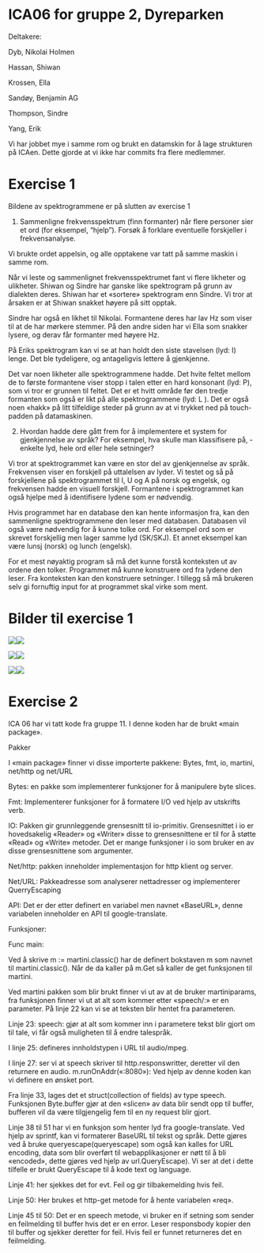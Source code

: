 # ICA06 for gruppe 2, Dyreparken

Deltakere:

Dyb, Nikolai Holmen

Hassan, Shiwan

Krossen, Ella

Sandøy, Benjamin AG

Thompson, Sindre  

Yang, Erik

Vi har jobbet mye i samme rom og brukt en datamskin for å lage strukturen på ICAen. Dette gjorde at vi ikke har commits fra flere medlemmer.

# Exercise 1

Bildene av spektrogrammene er på slutten av exercise 1

1. Sammenligne frekvensspektrum (finn formanter) når flere personer sier et ord (for eksempel, “hjelp”). Forsøk å forklare eventuelle forskjeller i frekvensanalyse.

Vi brukte ordet appelsin, og alle opptakene var tatt på samme maskin i samme rom.

Når vi leste og sammenlignet frekvensspektrumet fant vi flere likheter og ulikheter. Shiwan og Sindre har ganske like spektrogram på grunn av dialekten deres. Shiwan har et «sortere» spektrogram enn Sindre. Vi tror at årsaken er at Shiwan snakket høyere på sitt opptak.  

Sindre har også en likhet til Nikolai. Formantene deres har lav Hz som viser til at de har mørkere stemmer. På den andre siden har vi Ella som snakker lysere, og derav får formanter med høyere Hz.

På Eriks spektrogram kan vi se at han holdt den siste stavelsen (lyd: I) lenge. Det ble tydeligere, og antageligvis lettere å gjenkjenne.

Det var noen likheter alle spektrogrammene hadde. Det hvite feltet mellom de to første formantene viser stopp i talen etter en hard konsonant (lyd: P), som vi tror er grunnen til feltet. Det er et hvitt område før den tredje formanten som også er likt på alle spektrogrammene (lyd: L ). Det er også noen «hakk» på litt tilfeldige steder på grunn av at vi trykket ned på touch-padden på datamaskinen.

2. Hvordan hadde dere gått frem for å implementere et system for gjenkjennelse av språk? For eksempel, hva skulle man klassifisere på, - enkelte lyd, hele ord eller hele setninger?

Vi tror at spektrogrammet kan være en stor del av gjenkjennelse av språk. Frekvensen viser en forskjell på uttalelsen av lyder. Vi testet og så på forskjellene på spektrogrammet til I, U og A på norsk og engelsk, og frekvensen hadde en visuell forskjell. Formantene i spektrogrammet kan også hjelpe med å identifisere lydene som er nødvendig.

Hvis programmet har en database den kan hente informasjon fra, kan den sammenligne spektrogrammene den leser med databasen. Databasen vil også være nødvendig for å kunne tolke ord. For eksempel ord som er skrevet forskjellig men lager samme lyd (SK/SKJ). Et annet eksempel kan være lunsj (norsk) og lunch (engelsk).

For et mest nøyaktig program så må det kunne forstå konteksten ut av ordene den tolker. Programmet må kunne konstruere ord fra lydene den leser. Fra konteksten kan den konstruere setninger. I tillegg så må brukeren selv gi fornuftig input for at programmet skal virke som ment.

# Bilder til exercise 1

![](images/benjamin.png)![](images/ella.png)

![](images/erik.png)![](images/nikolai.png)

![](images/shiwan.png)![](images/sindre.png)

# Exercise 2

ICA 06 har vi tatt kode fra gruppe 11. I denne koden har de brukt «main package».

Pakker

I «main package» finner vi disse importerte pakkene: Bytes, fmt, io, martini, net/http og net/URL

Bytes: en pakke som implementerer funksjoner for å manipulere byte slices.

Fmt: Implementerer funksjoner for å formatere I/O ved hjelp av utskrifts verb.

IO: Pakken gir grunnleggende grensesnitt til io-primitiv. Grensesnittet i io er hovedsakelig «Reader» og «Writer» disse to grensesnittene er til for å støtte «Read» og «Write» metoder. Det er mange funksjoner i io som bruker en av disse grensesnittene som argumenter.

Net/http: pakken inneholder implementasjon for http klient og server.

Net/URL: Pakkeadresse som analyserer nettadresser og implementerer QuerryEscaping

API: Det er der etter definert en variabel men navnet «BaseURL», denne variabelen inneholder en API til google-translate.

Funksjoner:

Func main:

Ved å skrive m := martini.classic() har de definert bokstaven m som navnet til martini.classic(). Når de da kaller på m.Get så kaller de get funksjonen til martini.

Ved martini pakken som blir brukt finner vi ut av at de bruker martiniparams, fra funksjonen finner vi ut at alt som kommer etter «speech/:» er en parameter. På linje 22 kan vi se at teksten blir hentet fra parameteren.

Linje 23: speech: gjør at alt som kommer inn i parametere tekst blir gjort om til tale, vi får også muligheten til å endre talespråk.  

I linje 25: defineres innholdstypen i URL til audio/mpeg.

I linje 27: ser vi at speech skriver til http.responswritter, deretter vil den returnere en audio. m.runOnAddr(«:8080»): Ved hjelp av denne koden kan vi definere en ønsket port.

Fra linje 33, lages det et struct(collection of fields) av type speech. Funksjonen Byte.buffer gjør at den «slicen» av data blir sendt opp til buffer, bufferen vil da være tilgjengelig fem til en ny request blir gjort.

Linje 38 til 51 har vi en funksjon som henter lyd fra google-translate. Ved hjelp av sprintf, kan vi formaterer BaseURL til tekst og språk. Dette gjøres ved å bruke queryescape(queryescape) som også kan kalles for URL encoding, data som blir overført til webapplikasjoner er nøtt til å bli «encoded», dette gjøres ved hjelp av url.QueryEscape). Vi ser at det i dette tilfelle er brukt QueryEscape til å kode text og language.

Linje 41: her sjekkes det for evt. Feil og gir tilbakemelding hvis feil.

Linje 50: Her brukes et http-get metode for å hente variabelen «req».

Linje 45 til 50: Det er en speech metode, vi bruker en if setning som sender en feilmelding til buffer hvis det er en error. Leser responsbody kopier den til buffer og sjekker deretter for feil. Hvis feil er funnet returneres det en feilmelding.


